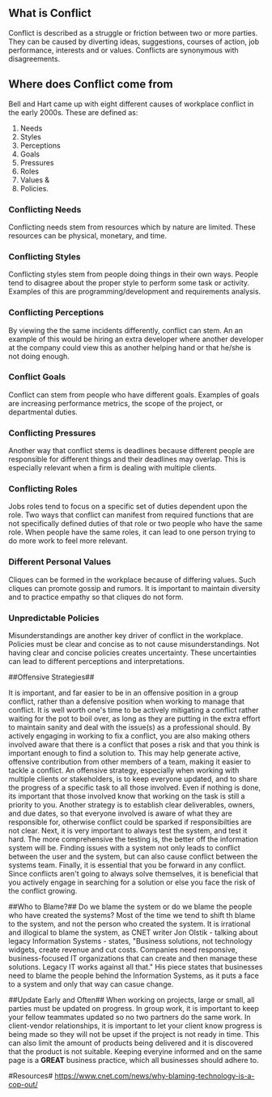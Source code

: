 ## What is Conflict ##
Conflict is described as a struggle or friction between two or more parties. They can be caused by diverting ideas, suggestions, courses of action, job performance, interests and or values. Conflicts are synonymous with disagreements. 

## Where does Conflict come from ##
Bell and Hart came up with eight different causes of workplace conflict in the early 2000s. These are defined as:
1. Needs
2. Styles
3. Perceptions
4. Goals
5. Pressures
6. Roles
7. Values
& 
8. Policies. 

### Conflicting Needs ###
Conflicting needs stem from resources which by nature are limited. These resources can be physical, monetary, and time. 

### Conflicting Styles ###
Conflicting styles stem from people doing things in their own ways. People tend to disagree about the proper style to perform some task or activity. Examples of this are programming/development and requirements analysis. 

### Conflicting Perceptions
By viewing the the same incidents differently, conflict can stem. An an example of this would be hiring an extra developer where another developer at the company could view this as another helping hand or that he/she is not doing enough. 

### Conflict Goals ###
Conflict can stem from people who have different goals. Examples of goals are increasing performance metrics, the scope of the project, or departmental duties. 

### Conflicting Pressures ### 
Another way that conflict stems is deadlines because different people are responsible for different things and their deadlines may overlap. This is especially relevant when a firm is dealing with multiple clients. 

### Conflicting Roles ###
Jobs roles tend to focus on a specific set of duties dependent upon the role. Two ways that conflict can manifest from required functions that are not specifically defined duties of that role or two people who have the same role. When people have the same roles, it can lead to one person trying to do more work to feel more relevant. 

### Different Personal Values ###
Cliques can be formed in the workplace because of differing values. Such cliques can promote gossip and rumors. It is important to maintain diversity and to practice empathy so that cliques do not form. 

### Unpredictable Policies ###
Misunderstandings are another key driver of conflict in the workplace. Policies must be clear and concise as to not cause misunderstandings. Not having clear and concise policies creates uncertainty. These uncertainties can lead to different perceptions and interpretations. 

##Offensive Strategies##

It is important, and far easier to be in an offensive position in a group conflict, rather than a defensive position when working to manage that conflict. It is well worth one's time to be actively mitigating a conflict rather waiting for the pot to boil over, as long as they are putting in the extra effort to maintain sanity and deal with the issue(s) as a professional should. By actively engaging in working to fix a conflict, you are also making others involved aware that there is a conflict that poses a risk and that you think is important enough to find a solution to. This may help generate active, offensive contribution from other members of a team, making it easier to tackle a conflict. An offensive strategy, especially when working with multiple clients or stakeholders, is to keep everyone updated, and to share the progress of a specific task to all those involved. Even if nothing is done, its important that those involved know that working on the task is still a priority to you. Another strategy is to establish clear deliverables, owners, and due dates, so that everyone involved is aware of what they are responsible for, otherwise conflict could be sparked if responsibilties are not clear. Next, it is very important to always test the system, and test it  hard. The more comprehensive the testing is, the better off the information system will be. Finding issues with a system not only leads to conflict between the user and the system, but can also cause conflict between the systems team. Finally, it is essential that you be forward in any conflict. Since conflicts aren't going to always solve themselves, it is beneficial that you actively engage in searching for a solution or else you face the risk of the conflict growing. 

##Who to Blame?##
Do we blame the system or do we blame the people who have created the systems? Most of the time we tend to shift th blame to the system, and not the person who created the system. It is irrational and illogical to blame the system, as CNET writer Jon Olstik - talking about legacy Information Systems - states, "Business solutions, not technology widgets, create revenue and cut costs. Companies need responsive, business-focused IT organizations that can create and then manage these solutions. Legacy IT works against all that." His piece states that businesses need to blame the people behind the Information Systems, as it puts a face to a system and only that way can casue change. 

##Update Early and Often##
When working on projects, large or small, all parties must be updated on progress. In group work, it is important to keep your fellow teammates updated so no two partners do the same work. In client-vendor relationships, it is important to let your client know progress is being made so they will not be upset if the project is not ready in time. This can also limit the amount of products being delivered and it is discovered that the product is not suitable. Keeping everyine informed and on the same page is a <b>GREAT</b> business practice, which all businesses should adhere to.

#Resources#
https://www.cnet.com/news/why-blaming-technology-is-a-cop-out/
